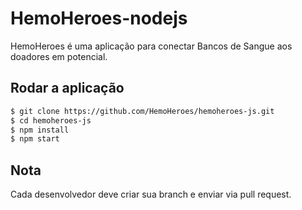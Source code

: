 # HemoHeroes-nodejs

HemoHeroes é uma aplicação para conectar Bancos de Sangue aos doadores em potencial.

## Rodar a aplicação
```bash
$ git clone https://github.com/HemoHeroes/hemoheroes-js.git
$ cd hemoheroes-js
$ npm install
$ npm start
```

## Nota
Cada desenvolvedor deve criar sua branch e enviar via pull request.